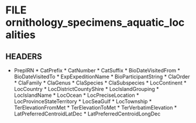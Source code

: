 # FILE 	ornithology_specimens_aquatic_localities
## HEADERS 
* PrepIRN   * CatPrefix   * CatNumber   * CatSuffix   * BioDateVisitedFrom   * BioDateVisitedTo   * ExpExpeditionName   * BioParticipantString   * ClaOrder   * ClaFamily   * ClaGenus   * ClaSpecies   * ClaSubspecies   * LocContinent   * LocCountry   * LocDistrictCountyShire   * LocIslandGrouping   * LocIslandName   * LocOcean   * LocPreciseLocation   * LocProvinceStateTerritory   * LocSeaGulf   * LocTownship   * TerElevationFromMet   * TerElevationToMet   * TerVerbatimElevation   * LatPreferredCentroidLatDec   * LatPreferredCentroidLongDec   
